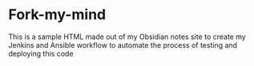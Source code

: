 # Fork-my-mind
This is a sample HTML made out of my Obsidian notes site to create my Jenkins and Ansible workflow to automate the process of testing and deploying this code
